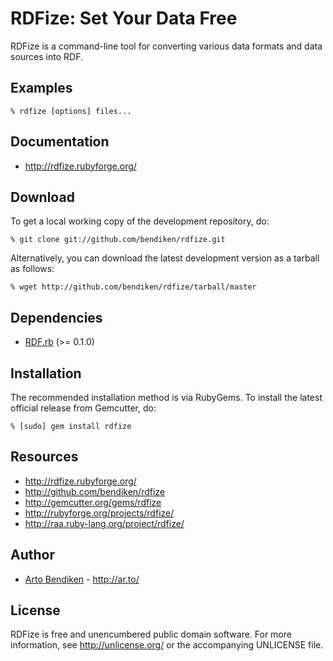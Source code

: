RDFize: Set Your Data Free
==========================

RDFize is a command-line tool for converting various data formats and data
sources into RDF.

Examples
--------

    % rdfize [options] files...

Documentation
-------------

* <http://rdfize.rubyforge.org/>

Download
--------

To get a local working copy of the development repository, do:

    % git clone git://github.com/bendiken/rdfize.git

Alternatively, you can download the latest development version as a tarball
as follows:

    % wget http://github.com/bendiken/rdfize/tarball/master

Dependencies
------------

* [RDF.rb](http://rubygems.org/gems/rdf) (>= 0.1.0)

Installation
------------

The recommended installation method is via RubyGems. To install the latest
official release from Gemcutter, do:

    % [sudo] gem install rdfize

Resources
---------

* <http://rdfize.rubyforge.org/>
* <http://github.com/bendiken/rdfize>
* <http://gemcutter.org/gems/rdfize>
* <http://rubyforge.org/projects/rdfize/>
* <http://raa.ruby-lang.org/project/rdfize/>

Author
------

* [Arto Bendiken](mailto:arto.bendiken@gmail.com) - <http://ar.to/>

License
-------

RDFize is free and unencumbered public domain software. For more
information, see <http://unlicense.org/> or the accompanying UNLICENSE file.
